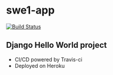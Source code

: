 # swe1-app
[![Build Status](https://app.travis-ci.com/RIC06X/swe1-app.svg?branch=main)](https://app.travis-ci.com/RIC06X/swe1-app)
## Django Hello World project
  - CI/CD powered by Travis-ci
  - Deployed on Heroku 

